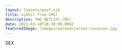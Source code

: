 ```yaml
---
layout: layouts/post.njk
title: nikhil from CMS!
description: THE NETLIFY CMS!
date: 2021-03-10T18:30:00.000Z
featuredImage: /images/uploads/alien-invasion.jpg
---
```

SEX